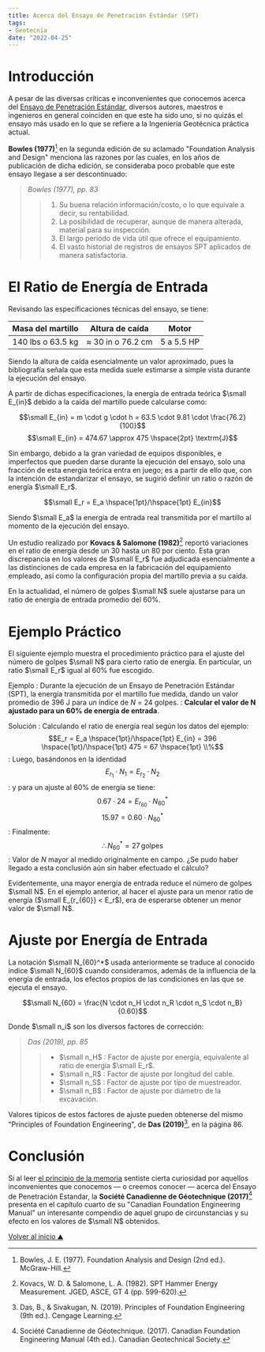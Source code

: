 ```yaml
---
title: Acerca del Ensayo de Penetración Estándar (SPT)
tags:
- Geotecnia
date: "2022-04-25"
---
```


# Introducción

A pesar de las diversas críticas e inconvenientes que conocemos acerca del [Ensayo de Penetración Estándar](https://www.astm.org/d1586_d1586m-18e01.html), diversos autores, maestros e ingenieros en general coinciden en que este ha sido uno, si no quizás el ensayo más usado en lo que se refiere a la Ingeniería Geotécnica práctica actual.

**Bowles (1977)**[^1] en la segunda edición de su aclamado "Foundation Analysis and Design" menciona las razones por las cuales, en los años de publicación de dicha edición, se consideraba poco probable que este ensayo llegase a ser descontinuado:

> *Bowles (1977), pp. 83*
>> 1. Su buena relación información/costo, o lo que equivale a decir, su rentabilidad.
>> 2. La posibilidad de recuperar, aunque de manera alterada, material para su inspección.
>> 3. El largo período de vida útil que ofrece el equipamiento.
>> 4. El vasto historial de registros de ensayos SPT aplicados de manera satisfactoria.

# El Ratio de Energía de Entrada

Revisando las específicaciones técnicas del ensayo, se tiene:

| Masa del martillo |  Altura de caída  |    Motor   |
|:-----------------:|:-----------------:|:----------:|
| 140 lbs o 63.5 kg | ≈ 30 in o 76.2 cm | 5 a 5.5 HP |
  
Siendo la altura de caída esencialmente un valor aproximado, pues la bibliografía señala que esta medida suele estimarse a simple vista durante la ejecución del ensayo.

A partir de dichas especificaciones, la energía de entrada teórica $\small E_{in}$ debido a la caída del martillo puede calcularse como:

$$\small E_{in} = m \cdot g \cdot h = 63.5 \cdot 9.81 \cdot \frac{76.2}{100}$$
$$\small E_{in} = 474.67 \approx 475 \hspace{2pt} \textrm{J}$$

Sin embargo, debido a la gran variedad de equipos disponibles, e imperfectos que pueden darse durante la ejecución del ensayo, solo una fracción de esta energía teórica entra en juego; es a partir de ello que, con la intención de estandarizar el ensayo, se sugirió definir un ratio o razón de energía $\small E_r$.

$$\small E_r = E_a \hspace{1pt}/\hspace{1pt} E_{in}$$

Siendo $\small E_a$ la energía de entrada real transmitida por el martillo al momento de la ejecución del ensayo.

Un estudio realizado por **Kovacs & Salomone (1982)**[^2] reportó variaciones en el ratio de energía desde un 30 hasta un 80 por ciento. Esta gran discrepancia en los valores de $\small E_r$ fue adjudicada esencialmente a las distinciones de cada empresa en la fabricación del equipamiento empleado, así como la configuración propia del martillo previa a su caída.

En la actualidad, el número de golpes $\small N$  suele ajustarse para un ratio de energía de entrada promedio del 60%.

# Ejemplo Práctico

El siguiente ejemplo muestra el procedimiento práctico para el ajuste del número de golpes $\small N$ para cierto ratio de energía. En particular, un ratio $\small E_r$ igual al 60% fue escogido.

Ejemplo
: Durante la ejecución de un Ensayo de Penetración Estándar (SPT), la energía transmitida por el martillo fue medida, dando un valor promedio de 396 J para un índice de ${N}$ = 24 golpes. 
: **Calcular el valor de $\bm{N}$ ajustado para un 60% de energía de entrada**. 

Solución
: Calculando el ratio de energía real según los datos del ejemplo:
$$E_r = E_a \hspace{1pt}/\hspace{1pt} E_{in} = 396 \hspace{1pt}/\hspace{1pt} 475 = 67 \hspace{1pt} \\%$$
: Luego, basándonos en la identidad
$$E_{r_1} \cdot N_1 = E_{r_2} \cdot N_2$$
:  y para un ajuste al 60% de energía se tiene:
$$0.67 \cdot 24 = E_{r_{60}} \cdot N_{60}^* $$
$$15.97 = 0.60 \cdot N_{60}^*$$
: Finalmente:
$$\therefore N_{60}^* = 27 \hspace{2pt} \textrm{golpes}$$
: Valor de $N$ mayor al medido originalmente en campo. ¿Se pudo haber llegado a esta conclusión aún sin haber efectuado el cálculo?

Evidentemente, una mayor energía de entrada reduce el número de golpes $\small N$. En el ejemplo anterior, al hacer el ajuste para un menor ratio de energía ($\small E_{r_{60}} < E_r$), era de esperarse obtener un menor valor de $\small N$.

# Ajuste por Energía de Entrada

La notación $\small N_{60}^*$ usada anteriormente se traduce al conocido índice $\small N_{60}$ cuando consideramos, además de la influencia de la energía de entrada, los efectos propios de las condiciones en las que se ejecuta el ensayo.

$$\small N_{60} = \frac{N \cdot n_H \cdot n_R \cdot n_S \cdot n_B}{0.60}$$

Donde $\small n_i$ son los diversos factores de corrección:

> *Das (2019), pp. 85*
>> * $\small n_H$ : Factor de ajuste por energía, equivalente al ratio de energía $\small E_r$.
>> * $\small n_R$ : Factor de ajuste por longitud del cable.
>> * $\small n_S$ : Factor de ajuste por tipo de muestreador.
>> * $\small n_B$ : Factor de ajuste por diámetro de la excavación.

Valores típicos de estos factores de ajuste pueden obtenerse del mismo "Principles of Foundation Engineering", de **Das (2019)**[^3], en la página 86.



# Conclusión

Si al leer [el principio de la memoria](https://ffrancoa.github.io/notes/25-04-2022/#introducción) sentiste cierta curiosidad por aquellos inconvenientes que conocemos — o creemos conocer — acerca del Ensayo de Penetración Estandar, la **Société Canadienne de Géotechnique (2017)**[^4] presenta en el capítulo cuarto de su "Canadian Foundation Engineering Manual" un interesante compendio de aquel grupo de circunstancias y su efecto en los valores de $\small N$ obtenidos.

[^1]: Bowles, J. E. (1977). Foundation Analysis and Design (2nd ed.). McGraw-Hill.
[^2]: Kovacs, W. D. & Salomone, L. A. (1982). SPT Hammer Energy Measurement. JGED, ASCE, GT 4 (pp. 599-620).
[^3]: Das, B., & Sivakugan, N. (2019). Principles of Foundation Engineering (9th ed.). Cengage Learning.
[^4]: Société Canadienne de Géotechnique. (2017). Canadian Foundation Engineering Manual (4th ed.). Canadian Geotechnical Society.

[Volver al inicio  ⛰](/)